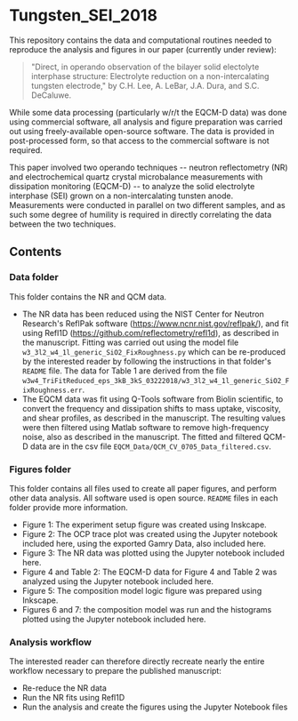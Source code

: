 # Tungsten_SEI_2018

This repository contains the data and computational routines needed to reproduce the analysis and figures in our paper  (currently under review):

>"Direct, in operando observation of the bilayer solid electolyte interphase structure: Electrolyte reduction on a non-intercalating tungsten electrode," by C.H. Lee, A. LeBar, J.A. Dura, and S.C. DeCaluwe.  

While some data processing (particularly w/r/t the EQCM-D data) was done using commercial software, all analysis and figure preparation was carried out using freely-available open-source software.  The data is provided in post-processed form, so that access to the commercial software is not required.

This paper involved two operando techniques -- neutron reflectometry (NR) and electrochemical quartz crystal microbalance measurements with dissipation monitoring (EQCM-D) -- to analyze the solid electrolyte interphase (SEI) grown on a non-intercalating tunsten anode. Measurements were conducted in parallel on two different samples, and as such some degree of humility is required in directly correlating the data between the two techniques.

## Contents
### Data folder
This folder contains the NR and QCM data. 
* The NR data has been reduced using the NIST Center for Neutron Research's ReflPak software (https://www.ncnr.nist.gov/reflpak/), and fit using Refl1D (https://github.com/reflectometry/refl1d), as described in the manuscript.  Fitting was carried out using the model file `w3_3l2_w4_1l_generic_SiO2_FixRoughness.py` which can be re-produced by the interested reader by following the instructions in that folder's `README` file.  The data for Table 1 are derived from the file  `w3w4_TriFitReduced_eps_3kB_3kS_03222018/w3_3l2_w4_1l_generic_SiO2_FixRoughness.err`.
* The EQCM data was fit using Q-Tools software from Biolin scientific, to convert the frequency and dissipation shifts to mass uptake, viscosity, and shear profiles, as described in the manuscript.  The resulting values were then filtered using Matlab software to remove high-frequency noise, also as described in the manuscript.  The fitted and filtered QCM-D data are in the csv file `EQCM_Data/QCM_CV_0705_Data_filtered.csv`.
### Figures folder
This folder contains all files used to create all paper figures, and perform other data analysis. All software used is open source. `README` files in each folder provide more information.
* Figure 1: The experiment setup figure was created using Inskcape.
* Figure 2: The OCP trace plot was created using the Jupyter notebook included here, using the exported Gamry Data, also included here.
* Figure 3: The NR data was plotted using the Jupyter notebook included here.
* Figure 4 and Table 2: The EQCM-D data for Figure 4 and Table 2 was analyzed using the Jupyter notebook included here.
* Figure 5: The composition model logic figure was prepared using Inkscape.
* Figures 6 and 7: the composition model was run and the histograms plotted using the Jupyter notebook included here.
### Analysis workflow
The interested reader can therefore directly recreate nearly the entire workflow necessary to prepare the published manuscript:
* Re-reduce the NR data
* Run the NR fits using Refl1D
* Run the analysis and create the figures using the Jupyter Notebook files

